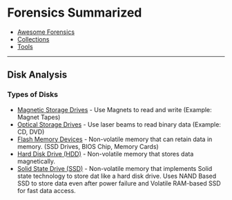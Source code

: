 # Forensics Summarized

- [Awesome Forensics](#awesome-forensics)
- [Collections](#collections)
- [Tools](#tools)

---

## Disk Analysis
### Types of Disks
- [Magnetic Storage Drives](https://en.wikipedia.org/wiki/Magnetic_storage) - Use Magnets to read and write (Example: Magnet Tapes)
- [Optical Storage Drives](https://en.wikipedia.org/wiki/Optical_storage) - Use laser beams to read binary data (Example: CD, DVD)
- [Flash Memory Devices](https://en.wikipedia.org/wiki/Flash_memory) - Non-volatile memory that can retain data in memory. (SSD Drives, BIOS Chip, Memory Cards)
- [Hard Disk Drive (HDD)](https://en.wikipedia.org/wiki/Hard_disk_drive) - Non-volatile memory that stores data magnetically.
- [Solid State Drive (SSD)](http://en.wikipedia.org/wiki/Solid-state_drive) - Non-volatile memory that implements Solid state technology to store dat like a hard disk drive. Uses NAND Based SSD to store data even after power failure and Volatile RAM-based SSD for fast data access.
